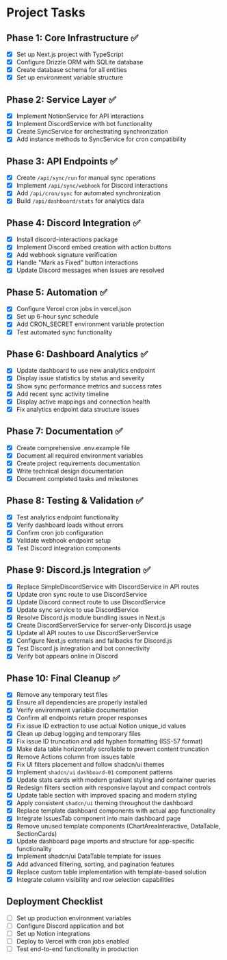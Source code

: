 # Project Tasks

## Phase 1: Core Infrastructure ✅
- [x] Set up Next.js project with TypeScript
- [x] Configure Drizzle ORM with SQLite database
- [x] Create database schema for all entities
- [x] Set up environment variable structure

## Phase 2: Service Layer ✅
- [x] Implement NotionService for API interactions
- [x] Implement DiscordService with bot functionality
- [x] Create SyncService for orchestrating synchronization
- [x] Add instance methods to SyncService for cron compatibility

## Phase 3: API Endpoints ✅
- [x] Create `/api/sync/run` for manual sync operations
- [x] Implement `/api/sync/webhook` for Discord interactions
- [x] Add `/api/cron/sync` for automated synchronization
- [x] Build `/api/dashboard/stats` for analytics data

## Phase 4: Discord Integration ✅
- [x] Install discord-interactions package
- [x] Implement Discord embed creation with action buttons
- [x] Add webhook signature verification
- [x] Handle "Mark as Fixed" button interactions
- [x] Update Discord messages when issues are resolved

## Phase 5: Automation ✅
- [x] Configure Vercel cron jobs in vercel.json
- [x] Set up 6-hour sync schedule
- [x] Add CRON_SECRET environment variable protection
- [x] Test automated sync functionality

## Phase 6: Dashboard Analytics ✅
- [x] Update dashboard to use new analytics endpoint
- [x] Display issue statistics by status and severity
- [x] Show sync performance metrics and success rates
- [x] Add recent sync activity timeline
- [x] Display active mappings and connection health
- [x] Fix analytics endpoint data structure issues

## Phase 7: Documentation ✅
- [x] Create comprehensive .env.example file
- [x] Document all required environment variables
- [x] Create project requirements documentation
- [x] Write technical design documentation
- [x] Document completed tasks and milestones

## Phase 8: Testing & Validation ✅
- [x] Test analytics endpoint functionality
- [x] Verify dashboard loads without errors
- [x] Confirm cron job configuration
- [x] Validate webhook endpoint setup
- [x] Test Discord integration components

## Phase 9: Discord.js Integration ✅
- [x] Replace SimpleDiscordService with DiscordService in API routes
- [x] Update cron sync route to use DiscordService
- [x] Update Discord connect route to use DiscordService
- [x] Update sync service to use DiscordService
- [x] Resolve Discord.js module bundling issues in Next.js
- [x] Create DiscordServerService for server-only Discord.js usage
- [x] Update all API routes to use DiscordServerService
- [x] Configure Next.js externals and fallbacks for Discord.js
- [x] Test Discord.js integration and bot connectivity
- [x] Verify bot appears online in Discord

## Phase 10: Final Cleanup ✅
- [x] Remove any temporary test files
- [x] Ensure all dependencies are properly installed
- [x] Verify environment variable documentation
- [x] Confirm all endpoints return proper responses
- [x] Fix issue ID extraction to use actual Notion unique_id values
- [x] Clean up debug logging and temporary files
- [x] Fix issue ID truncation and add hyphen formatting (ISS-57 format)
- [x] Make data table horizontally scrollable to prevent content truncation
- [x] Remove Actions column from issues table
- [x] Fix UI filters placement and follow shadcn/ui themes
- [x] Implement `shadcn/ui` `dashboard-01` component patterns
- [x] Update stats cards with modern gradient styling and container queries
- [x] Redesign filters section with responsive layout and compact controls
- [x] Update table section with improved spacing and modern styling
- [x] Apply consistent `shadcn/ui` theming throughout the dashboard
- [x] Replace template dashboard components with actual app functionality
- [x] Integrate IssuesTab component into main dashboard page
- [x] Remove unused template components (ChartAreaInteractive, DataTable, SectionCards)
- [x] Update dashboard page imports and structure for app-specific functionality
- [x] Implement shadcn/ui DataTable template for issues
- [x] Add advanced filtering, sorting, and pagination features
- [x] Replace custom table implementation with template-based solution
- [x] Integrate column visibility and row selection capabilities

## Deployment Checklist
- [ ] Set up production environment variables
- [ ] Configure Discord application and bot
- [ ] Set up Notion integrations
- [ ] Deploy to Vercel with cron jobs enabled
- [ ] Test end-to-end functionality in production